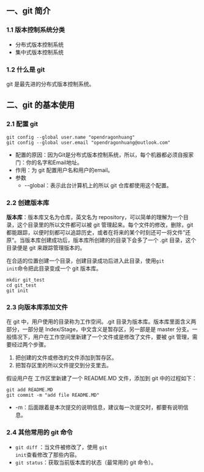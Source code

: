 ## 一、git 简介

### 1.1 版本控制系统分类

- 分布式版本控制系统
- 集中式版本控制系统

### 1.2 什么是 git

git  是最先进的分布式版本控制系统。

## 二、git 的基本使用

### 2.1 配置 git

```
git config --global user.name "opendragonhuang"
git config --global user.email "opendragonhuang@outlook.com"
```

- 配置的原因：因为Git是分布式版本控制系统，所以，每个机器都必须自报家门：你的名字和Email地址。
- 作用：为 git 配置用户名和用户的email。
- 参数
  - --global：表示此台计算机上的所以 git 仓库都使用这个配置。

### 2.2 创建版本库

**版本库**：版本库又名为仓库，英文名为 repository，可以简单的理解为一个目录，这个目录里的所以文件都可以被 git 管理起来。每个文件的修改，删除，git 都能跟踪，以便时刻都可以追踪历史，或者在将来的某个时刻还可一将文件”还原“。当版本库创建成功后，版本库所创建的的目录下会多了一个 .git 目录，这个目录便是 git 来跟踪管理版本的。

在合适的位置创建一个目录，创建目录成功后进入此目录，使用<code>git init</code>命令把此目录变成一个 git 版本库。

```
mkdir git_test
cd git_test
git init
```

### 2.3 向版本库添加文件

在 git 中，用户使用的目录称为工作空间。.git 目录为版本库。版本库里面含义两部分，一部分是 Index/Stage，中文含义是暂存区，另一部是是 master 分支。一般情况下，用户在工作空间里新建了一个文件或是修改了文件，要被 git 管理，需要经过两个步骤。

1. 把创建的文件或修改的文件添加到暂存区。
2. 把暂存区里的所以文件提交到分支里去。

假设用户在 工作区里新建了一个 README.MD 文件，添加到 git 中的过程如下：

```
git add README.MD
git commit -m "add file README.MD"
```

- -m：后面跟着是本次提交的说明信息，建议每一次提交时，都要有说明信息。

### 2.4 其他常用的 git 命令

- <code>git diff</code> ：当文件被修改了，使用 <code>git init</code>查看修改了那些内容。
- <code>git status</code>：获取当前版本库的状态（最常用的 git 命令）。